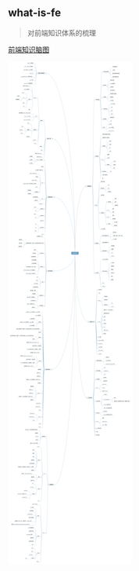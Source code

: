 ## what-is-fe

> 对前端知识体系的梳理

[前端知识脑图](https://naotu.baidu.com/file/db5509970a9cbca5e0e3317b553d86b1)

![](./whatisfe.svg)
